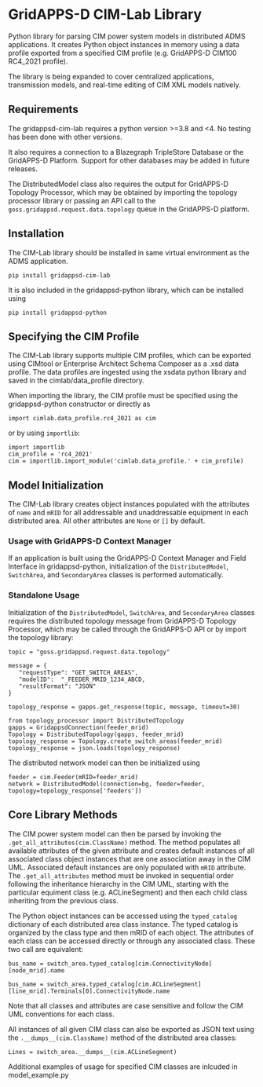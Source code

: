 # GridAPPS-D CIM-Lab Library
Python library for parsing CIM power system models in distributed ADMS applications. It creates Python object instances in memory using a data profile exported from a specified CIM profile (e.g. GridAPPS-D CIM100 RC4_2021 profile).

The library is being expanded to cover centralized applications, transmission models, and real-time editing of CIM XML models natively.

## Requirements
The gridappsd-cim-lab requires a python version >=3.8 and <4. No testing has been done with other versions.

It also requires a connection to a Blazegraph TripleStore Database or the GridAPPS-D Platform. Support for other databases may be added in future releases.

The DistributedModel class also requires the output for GridAPPS-D Topology Processor, which may be obtained by importing the topology processor library or passing an API call to the `goss.gridappsd.request.data.topology` queue in the GridAPPS-D platform.

## Installation
The CIM-Lab library should be installed in same virtual environment as the ADMS application. 
```
pip install gridappsd-cim-lab
```
It is also included in the gridappsd-python library, which can be installed using
```
pip install gridappsd-python
```

## Specifying the CIM Profile
The CIM-Lab library supports multiple CIM profiles, which can be exported using CIMtool or Enterprise Architect Schema Composer as a .xsd data profile. The data profiles are ingested using the xsdata python library and saved in the cimlab/data_profile directory.

When importing the library, the CIM profile must be specified using the gridappsd-python constructor or directly as
```
import cimlab.data_profile.rc4_2021 as cim
```
or by using `importlib`:
```
import importlib
cim_profile = 'rc4_2021'
cim = importlib.import_module('cimlab.data_profile.' + cim_profile)
```


## Model Initialization

The CIM-Lab library creates object instances populated with the attributes of `name` and `mRID` for all addressable and unaddressable equipment in each distributed area. All other attributes are `None` or `[]` by default.

### Usage with GridAPPS-D Context Manager
If an application is built using the GridAPPS-D Context Manager and Field Interface in gridappsd-python, initialization of the `DistributedModel`, `SwitchArea`, and `SecondaryArea` classes is performed automatically.

### Standalone Usage
Initialization of the `DistributedModel`, `SwitchArea`, and `SecondaryArea` classes requires the distributed topology message from GridAPPS-D Topology Processor, which may be called through the GridAPPS-D API or by import the topology library:
```
topic = "goss.gridappsd.request.data.topology"

message = {
   "requestType": "GET_SWITCH_AREAS",
   "modelID":  "_FEEDER_MRID_1234_ABCD,
   "resultFormat": "JSON"
}

topology_response = gapps.get_response(topic, message, timeout=30)
```
```
from topology_processor import DistributedTopology
gapps = GridappsdConnection(feeder_mrid)
Topology = DistributedTopology(gapps, feeder_mrid)
topology_response = Topology.create_switch_areas(feeder_mrid)
topology_response = json.loads(topology_response)
```
The distributed network model can then be initialized using
```
feeder = cim.Feeder(mRID=feeder_mrid)
network = DistributedModel(connection=bg, feeder=feeder, topology=topology_response['feeders'])
```

## Core Library Methods
The CIM power system model can then be parsed by invoking the `.get_all_attributes(cim.ClassName)` method. The method populates all available attributes of the given attribute and creates default instances of all associated class object instances that are one association away in the CIM UML. Associated default instances are only populated with `mRID` attribute. The `.get_all_attributes` method must be invoked in sequential order following the inheritance hierarchy in the CIM UML, starting with the particular equiment class (e.g. ACLineSegment) and then each child class inheriting from the previous class. 

The Python object instances can be accessed using the `typed_catalog` dictionary of each distributed area class instance. The typed catalog is organized by the class type and then mRID of each object. The attributes of each class can be accessed directly or through any associated class. These two call are equivalent:
```
bus_name = switch_area.typed_catalog[cim.ConnectivityNode][node_mrid].name
```
```
bus_name = switch_area.typed_catalog[cim.ACLineSegment][line_mrid].Terminals[0].ConnectivityNode.name
```

Note that all classes and attributes are case sensitive and follow the CIM UML conventions for each class.

All instances of all given CIM class can also be exported as JSON text using the `.__dumps__(cim.ClassName)` method of the distributed area classes:
```
Lines = switch_area.__dumps__(cim.ACLineSegment)
```

Additional examples of usage for specified CIM classes are inlcuded in model_example.py
